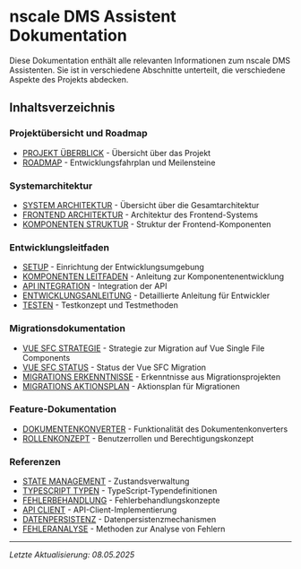 # nscale DMS Assistent Dokumentation

Diese Dokumentation enthält alle relevanten Informationen zum nscale DMS Assistenten.
Sie ist in verschiedene Abschnitte unterteilt, die verschiedene Aspekte des Projekts abdecken.

## Inhaltsverzeichnis

### Projektübersicht und Roadmap

- [PROJEKT ÜBERBLICK](00_PROJEKT_UEBERBLICK.md) - Übersicht über das Projekt
- [ROADMAP](00_ROADMAP.md) - Entwicklungsfahrplan und Meilensteine

### Systemarchitektur

- [SYSTEM ARCHITEKTUR](01_ARCHITEKTUR/01_SYSTEM_ARCHITEKTUR.md) - Übersicht über die Gesamtarchitektur
- [FRONTEND ARCHITEKTUR](01_ARCHITEKTUR/02_FRONTEND_ARCHITEKTUR.md) - Architektur des Frontend-Systems
- [KOMPONENTEN STRUKTUR](01_ARCHITEKTUR/03_KOMPONENTEN_STRUKTUR.md) - Struktur der Frontend-Komponenten

### Entwicklungsleitfaden

- [SETUP](02_ENTWICKLUNG/01_SETUP.md) - Einrichtung der Entwicklungsumgebung
- [KOMPONENTEN LEITFADEN](02_ENTWICKLUNG/02_KOMPONENTEN_LEITFADEN.md) - Anleitung zur Komponentenentwicklung
- [API INTEGRATION](02_ENTWICKLUNG/03_API_INTEGRATION.md) - Integration der API
- [ENTWICKLUNGSANLEITUNG](02_ENTWICKLUNG/04_ENTWICKLUNGSANLEITUNG.md) - Detaillierte Anleitung für Entwickler
- [TESTEN](02_ENTWICKLUNG/05_TESTEN.md) - Testkonzept und Testmethoden

### Migrationsdokumentation

- [VUE SFC STRATEGIE](03_MIGRATION/01_VUE_SFC_STRATEGIE.md) - Strategie zur Migration auf Vue Single File Components
- [VUE SFC STATUS](03_MIGRATION/02_VUE_SFC_STATUS.md) - Status der Vue SFC Migration
- [MIGRATIONS ERKENNTNISSE](03_MIGRATION/03_MIGRATIONS_ERKENNTNISSE.md) - Erkenntnisse aus Migrationsprojekten
- [MIGRATIONS AKTIONSPLAN](03_MIGRATION/04_MIGRATIONS_AKTIONSPLAN.md) - Aktionsplan für Migrationen

### Feature-Dokumentation

- [DOKUMENTENKONVERTER](04_FEATURES/01_DOKUMENTENKONVERTER.md) - Funktionalität des Dokumentenkonverters
- [ROLLENKONZEPT](04_FEATURES/02_ROLLENKONZEPT.md) - Benutzerrollen und Berechtigungskonzept

### Referenzen

- [STATE MANAGEMENT](05_REFERENZEN/01_STATE_MANAGEMENT.md) - Zustandsverwaltung
- [TYPESCRIPT TYPEN](05_REFERENZEN/02_TYPESCRIPT_TYPEN.md) - TypeScript-Typendefinitionen
- [FEHLERBEHANDLUNG](05_REFERENZEN/03_FEHLERBEHANDLUNG.md) - Fehlerbehandlungskonzepte
- [API CLIENT](05_REFERENZEN/04_API_CLIENT.md) - API-Client-Implementierung
- [DATENPERSISTENZ](05_REFERENZEN/05_DATENPERSISTENZ.md) - Datenpersistenzmechanismen
- [FEHLERANALYSE](05_REFERENZEN/06_FEHLERANALYSE.md) - Methoden zur Analyse von Fehlern

---

*Letzte Aktualisierung: 08.05.2025*